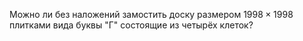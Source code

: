 Можно ли без наложений замостить доску размером $1998\times 1998$ плитками вида буквы "Г" состоящие из четырёх 
клеток?